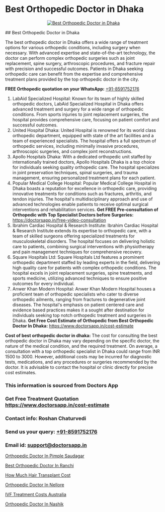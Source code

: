 # Best Orthopedic Doctor in Dhaka

<p align="center">
  <a href="https://doctorsapp.in">
    <img src="https://i.ibb.co/9HTwzWN/qdsqdcq.png" alt="Best Orthopedic Doctor in Dhaka">
  </a>
</p>
## Best Orthopedic Doctor in Dhaka

The best orthopedic doctor in Dhaka offers a wide range of treatment options for various orthopedic conditions, including surgery when necessary. With advanced expertise and state-of-the-art technology, the doctor can perform complex orthopedic surgeries such as joint replacement, spine surgery, arthroscopic procedures, and fracture repair with precision and successful outcomes. Patients in Dhaka seeking orthopedic care can benefit from the expertise and comprehensive treatment plans provided by the top orthopedic doctor in the city.

**FREE Orthopedic quotation on your WhatsApp:**  [+91-8591752176](https://api.whatsapp.com/send?phone=8591752176)

1) LabAid Specialized Hospital:
Known for its team of highly skilled orthopedic doctors, LabAid Specialized Hospital in Dhaka offers advanced treatment and surgery for a wide range of orthopedic conditions. From sports injuries to joint replacement surgeries, the hospital provides comprehensive care, focusing on patient comfort and successful outcomes.
2) United Hospital Dhaka:
United Hospital is renowned for its world class orthopedic department, equipped with state of the art facilities and a team of experienced specialists. The hospital offers a full spectrum of orthopedic services, including minimally invasive procedures, arthroscopic surgeries, and complex joint reconstructions.
3) Apollo Hospitals Dhaka:
With a dedicated orthopedic unit staffed by internationally trained doctors, Apollo Hospitals Dhaka is a top choice for individuals seeking quality orthopedic care. The hospital specializes in joint preservation techniques, spinal surgeries, and trauma management, ensuring personalized treatment plans for each patient.
4) Popular Medical College Hospital:
Popular Medical College Hospital in Dhaka boasts a reputation for excellence in orthopedic care, providing innovative treatments for conditions such as fractures, arthritis, and tendon injuries. The hospital's multidisciplinary approach and use of advanced technologies enable patients to receive optimal surgical interventions and rehabilitation services.
**Get FREE Pre-consultation of Orthopedic with Top Specialist Doctors before Surgeries:** https://doctorsapp.in/free-video-consultation
5) Ibrahim Cardiac Hospital & Research Institute:
Ibrahim Cardiac Hospital & Research Institute extends its expertise to orthopedic care, with a team of skilled surgeons offering specialized treatments for musculoskeletal disorders. The hospital focuses on delivering holistic care to patients, combining surgical interventions with physiotherapy and pain management techniques for comprehensive recovery.
6) Square Hospitals Ltd:
Square Hospitals Ltd features a prominent orthopedic department staffed by leading experts in the field, delivering high quality care for patients with complex orthopedic conditions. The hospital excels in joint replacement surgeries, spine treatments, and sports medicine, utilizing advanced techniques to ensure positive outcomes for every individual.
7) Anwer Khan Modern Hospital:
Anwer Khan Modern Hospital houses a proficient team of orthopedic specialists who cater to diverse orthopedic ailments, ranging from fractures to degenerative joint diseases. The hospital's emphasis on patient centered care and evidence based practices makes it a sought after destination for individuals seeking top notch orthopedic treatment and surgeries in Dhaka.
**Get Free Cost Estimate of Orthopedic from Best Orthopedic Doctor In Dhaka:** https://www.doctorsapp.in/cost-estimate

**Cost of best orthopedic doctor in dhaka:**
The cost for consulting the best orthopedic doctor in Dhaka may vary depending on the specific doctor, the nature of the medical condition, and the required treatment. On average, a consultation with a top orthopedic specialist in Dhaka could range from INR 1500 to 3000. However, additional costs may be incurred for diagnostic tests, medications, and any procedures or surgeries recommended by the doctor. It is advisable to contact the hospital or clinic directly for precise cost estimates.

### This information is sourced from Doctors App 
### Get Free Treatment Quotation https://www.doctorsapp.in/cost-estimate
### Contact info: Roshan Chaturvedi 
### Send us your query: [+91-8591752176](https://api.whatsapp.com/send?phone=8591752176) 
### Email id: support@doctorsapp.in

[Orthopedic Doctor In Pimple Saudagar](https://www.linkedin.com/pulse/orthopedic-doctor-pimple-saudagar-knee-replacement-treatment-6olce?trackingId=iD%2BabZE%2Bquz9BX37cxrcFA%3D%3D&lipi=urn%3Ali%3Apage%3Ad_flagship3_company_admin%3B%2FMzkEXxJRqGf2zEVBOlEsA%3D%3D)

[Best Orthopedic Doctor In Ranchi](https://www.linkedin.com/pulse/best-orthopedic-doctor-ranchi-meniscus-tear-treatment-wmque?trackingId=L4FNbNfFMfRtNyVygwy5Yw%3D%3D&lipi=urn%3Ali%3Apage%3Ad_flagship3_company_admin%3BYMgSyE7iTb6%2BgQ5kQEIvvw%3D%3D)

[How Much Hair Transplant Cost](https://medium.com/@manish632504/how-much-hair-transplant-cost-4ef4a5cd16ed)

[Orthopedic Doctor In Nellore](https://medium.com/@devenderrathi97/orthopedic-doctor-in-nellore-29810c31247d)

[IVF Treatment Costs Australia](https://doctors-apps.github.io/doctorsapp/ivf-treatment-costs-australia)

[Orthopedic Doctor In Nashik](https://doctors-apps.github.io/doctorsapp/orthopedic-doctor-in-nashik)

